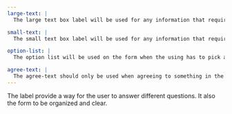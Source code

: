 ```yaml
---
large-text: |
  The large text box label will be used for any information that requires a large answer.

small-text: |
  The small text box label will be used for any information that requires a short answer.

option-list: |
  The option list will be used on the form when the using has to pick a certain option.

agree-text: |
  The agree-text should only be used when agreeing to something in the form.  
---
```


The label provide a way for the user to answer different questions. It also the form to be organized and clear.
